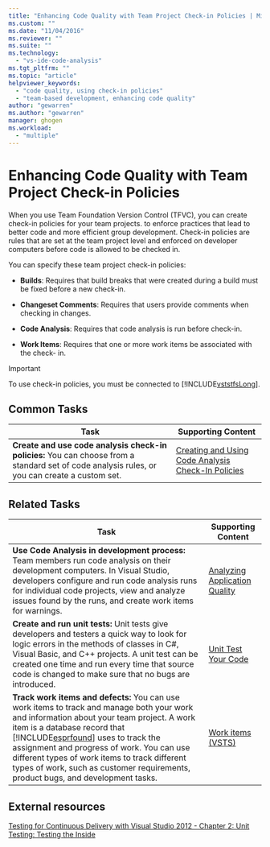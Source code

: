 ```yaml
---
title: "Enhancing Code Quality with Team Project Check-in Policies | Microsoft Docs"
ms.custom: ""
ms.date: "11/04/2016"
ms.reviewer: ""
ms.suite: ""
ms.technology: 
  - "vs-ide-code-analysis"
ms.tgt_pltfrm: ""
ms.topic: "article"
helpviewer_keywords: 
  - "code quality, using check-in policies"
  - "team-based development, enhancing code quality"
author: "gewarren"
ms.author: "gewarren"
manager: ghogen
ms.workload: 
  - "multiple"
---
```

# Enhancing Code Quality with Team Project Check-in Policies

When you use Team Foundation Version Control (TFVC), you can create check-in policies for your team projects. to enforce practices that lead to better code and more efficient group development. Check-in policies are rules that are set at the team project level and enforced on developer computers before code is allowed to be checked in.

You can specify these team project check-in policies:

- **Builds**: Requires that build breaks that were created during a build must be fixed before a new check-in.

- **Changeset Comments**: Requires that users provide comments when checking in changes.

- **Code Analysis**: Requires that code analysis is run before check-in.

- **Work Items**: Requires that one or more work items be associated with the check- in.

> [!IMPORTANT]
> To use check-in policies, you must be connected to [!INCLUDE[vststfsLong](../code-quality/includes/vststfslong_md.md)].

## Common Tasks

|Task|Supporting Content|
|----------|------------------------|
|**Create and use code analysis check-in policies:** You can choose from a standard set of code analysis rules, or you can create a custom set.|[Creating and Using Code Analysis Check-In Policies](../code-quality/creating-and-using-code-analysis-check-in-policies.md)|

## Related Tasks

|Task|Supporting Content|
|----------|------------------------|
|**Use Code Analysis in development process:** Team members run code analysis on their development computers. In Visual Studio, developers configure and run code analysis runs for individual code projects, view and analyze issues found by the runs, and create work items for warnings.|[Analyzing Application Quality](../code-quality/analyzing-application-quality-by-using-code-analysis-tools.md)|
|**Create and run unit tests:** Unit tests give developers and testers a quick way to look for logic errors in the methods of classes in C#, Visual Basic, and C++ projects. A unit test can be created one time and run every time that source code is changed to make sure that no bugs are introduced.|[Unit Test Your Code](../test/unit-test-your-code.md)|
|**Track work items and defects:** You can use work items to track and manage both your work and information about your team project. A work item is a database record that [!INCLUDE[esprfound](../code-quality/includes/esprfound_md.md)] uses to track the assignment and progress of work. You can use different types of work items to track different types of work, such as customer requirements, product bugs, and development tasks.|[Work items (VSTS)](/vsts/work/work-items/index)|

## External resources

[Testing for Continuous Delivery with Visual Studio 2012 - Chapter 2: Unit Testing: Testing the Inside](http://go.microsoft.com/fwlink/?LinkID=255188)